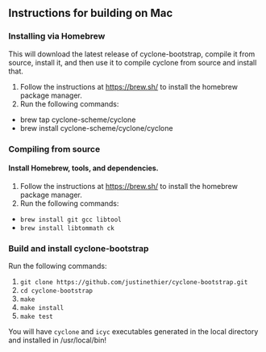 Instructions for building on Mac 
--------------------------------

### Installing via Homebrew

This will download the latest release of cyclone-bootstrap, compile it from source, install it,
and then use it to compile cyclone from source and install that.

1. Follow the instructions at https://brew.sh/ to install the homebrew package manager.
2. Run the following commands:
  - brew tap cyclone-scheme/cyclone
  - brew install cyclone-scheme/cyclone/cyclone


### Compiling from source

#### Install Homebrew, tools, and dependencies.

1. Follow the instructions at https://brew.sh/ to install the homebrew package manager.
2. Run the following commands:
  - `brew install git gcc libtool`
  - `brew install libtommath ck`


### Build and install cyclone-bootstrap

Run the following commands:

1. `git clone https://github.com/justinethier/cyclone-bootstrap.git`
2. `cd cyclone-bootstrap`
3. `make`
4. `make install`
5. `make test`

You will have `cyclone` and `icyc` executables generated in the local directory and installed in /usr/local/bin!

